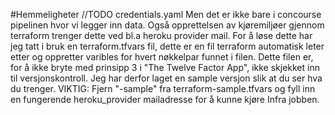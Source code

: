 #Hemmeligheter
//TODO credentials.yaml
Men det er ikke bare i concourse pipelinen hvor vi legger inn data. 
Også opprettelsen av kjøremiljøer gjennom terraform trenger dette ved bl.a heroku provider mail. 
For å løse dette har jeg tatt i bruk en terraform.tfvars fil, dette er en fil terraform automatisk
leter etter og oppretter varibles for hvert nøkkelpar funnet i filen.
Dette filen er, for å ikke bryte med prinsipp 3 i "The Twelve Factor App", ikke skjekket inn til versjonskontroll.
Jeg har derfor laget en sample versjon slik at du ser hva du trenger. 
VIKTIG: Fjern "-sample" fra terraform-sample.tfvars og fyll inn en fungerende heroku_provider mailadresse for å 
kunne kjøre Infra jobben. 

